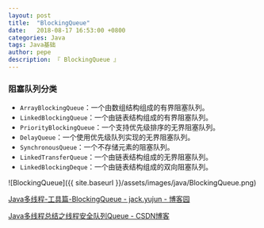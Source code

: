 ```yaml
---
layout: post
title:  "BlockingQueue"
date:   2018-08-17 16:53:00 +0800
categories: Java
tags: Java基础
author: pepe
description: 『 BlockingQueue 』
---
```


### **阻塞队列分类**

* `ArrayBlockingQueue`：一个由数组结构组成的有界阻塞队列。 
* `LinkedBlockingQueue`：一个由链表结构组成的有界阻塞队列。 
* `PriorityBlockingQueue`：一个支持优先级排序的无界阻塞队列。 
* `DelayQueue`：一个使用优先级队列实现的无界阻塞队列。 
* `SynchronousQueue`：一个不存储元素的阻塞队列。 
* `LinkedTransferQueue`：一个由链表结构组成的无界阻塞队列。 
* `LinkedBlockingDeque`：一个由链表结构组成的双向阻塞队列。

![BlockingQueue]({{ site.baseurl }}/assets/images/java/BlockingQueue.png)

[Java多线程-工具篇-BlockingQueue - jack.yujun - 博客园](http://www.cnblogs.com/jackyuj/archive/2010/11/24/1886553.html)

[Java多线程总结之线程安全队列Queue - CSDN博客](https://blog.csdn.net/madun/article/details/20313269)